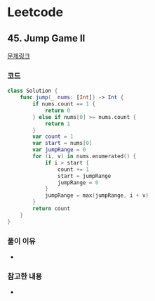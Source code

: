 # Leetcode

## 45. Jump Game II


[문제링크](https://leetcode.com/problems/jump-game-ii/)


### 코드

```swift
class Solution {
    func jump(_ nums: [Int]) -> Int {
        if nums.count == 1 {
            return 0
        } else if nums[0] >= nums.count {
            return 1
        }
        var count = 1
        var start = nums[0]
        var jumpRange = 0
        for (i, v) in nums.enumerated() {
            if i > start { 
                count += 1
                start = jumpRange
                jumpRange = 0
            }
            jumpRange = max(jumpRange, i + v)
        }
        return count
    }
}
```

### 풀이 이유
-

### 참고한 내용
- 
